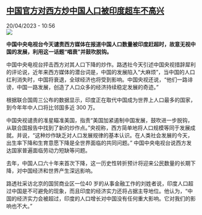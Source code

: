 <!--1681982101000-->
[中国官方对西方炒中国人口被印度超车不高兴](https://www.rfi.fr/cn/%E4%B8%AD%E5%9B%BD/20230420-%E4%B8%AD%E5%9B%BD%E5%AE%98%E6%96%B9%E5%AF%B9%E8%A5%BF%E6%96%B9%E7%82%92%E4%B8%AD%E5%9B%BD%E4%BA%BA%E5%8F%A3%E8%A2%AB%E5%8D%B0%E5%BA%A6%E8%B6%85%E8%BD%A6%E4%B8%8D%E9%AB%98%E5%85%B4)
------

<div>20/04/2023 - 10:56</div><img src="https://s.rfi.fr/media/display/d243e40c-965a-11ed-80cf-005056bfb2b6/w:1280/p:16x9/rzsvg.png"><p><strong>中国中央电视台今天谴责西方媒体在报道中国人口数量被印度赶超时，故意无视中国的发展，利用这一话题“唱衰”并鼓吹脱钩。                    </strong></p><div><p>中国中央电视台抨击西方对其人口下降的炒作。路透社今天引述中国央视措辞犀利的评论说，近年来西方媒体的潜台词是，中国的发展陷入“大麻烦”，当中国的人口红利消失时，中国将衰退，全球经济也将受到影响。中国央视还说，“他们一路诽谤，中国一路发展，创造了人口众多的经济持续稳定发展的奇迹。”</p><p>根据联合国周三公布的数据显示，印度正在取代中国成为世界上人口最多的国家，到今年年中人口将比邻国多近 300 万。</p><p>中国央视谴责的准星瞄准美国，指责“美国加紧遏制中国发展，鼓吹进一步脱钩，从联合国报告中找到了新的炒作点。”央视称，西方简单地将人口规模等同于发展成就。并说，“这种炒作缺乏对人口发展规律的基本认识。在人类社会发展的今天，出生率下降和生育意愿下降是全世界面临的共同问题。” 中国中央电视台说西方发达国家普遍面临劳动力短缺等问题。</p><p>去年，中国人口六十年来首次下降，这一历史性转折预计将迎来公民数量的长期下降，对中国经济和世界产生深远影响。</p><p>路透社采访北京的国贸商业区一位40 岁的从事金融工作的刘姓者说，印度人口超过中国是不可避免的现象，而且印度的经济实力还将占据主导地位。他认为，“中国的经济实力会被超过，印度的人口增长对中国没有任何重大影响。它对我们的影响也不大。”</p><div data-selfpromo-newsletter></div><div data-selfpromo-app></div></div>
